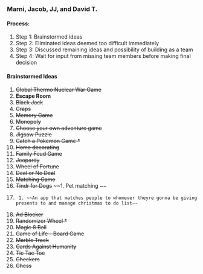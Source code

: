 ### Marni, Jacob, JJ, and David T.
#### Process:
1. Step 1: Brainstormed ideas
1. Step 2: Eliminated ideas deemed too difficult immediately
1. Step 3: Discussed remaining ideas and possibility of building as a team
1. Step 4: Wait for input from missing team members before making final decision

#### Brainstormed Ideas
1. ~~Global Thermo Nuclear War Game~~
1. **Escape Room**
1. ~~Black Jack~~
1. ~~Craps~~
1. ~~Memory Game~~
1. ~~Monopoly~~
1. ~~Choose your own adventure game~~
1. ~~Jigsaw Puzzle~~
1. ~~Catch a Pokemon Game *~~
1. ~~Home decorating~~
1. ~~Family Feud Game~~
1. ~~Jeopardy~~
1. ~~Wheel of Fortune~~
1. ~~Deal or No Deal~~
1. ~~Matching Game~~ 
1. ~~Tindr for Dogs~~
    ~~1. Pet matching ~~
1. ~~~Secret Santa App/Christmas List app~~
    1. ~~An app that matches people to whomever theyre gonna be giving presents to and manage christmas to do list~~
1. ~~Ad Blocker~~
1. ~~Randomizer Wheel *~~
1. ~~Magic 8 Ball~~
1. ~~Game of Life - Board Game~~
1. ~~Marble Track~~
1. ~~Cards Against Humanity~~
1. ~~Tic Tac Toe~~
1. ~~Checkers~~
1. ~~Chess~~
